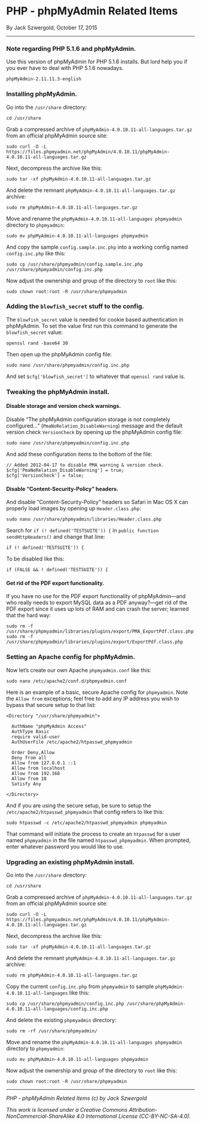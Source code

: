 # PHP - phpMyAdmin Related Items

By Jack Szwergold, October 17, 2015

***

### Note regarding PHP 5.1.6 and phpMyAdmin.

Use this version of phpMyAdmin for PHP 5.1.6 installs. But lord help you if you ever have to deal with PHP 5.1.6 nowadays.

	phpMyAdmin-2.11.11.3-english

### Installing phpMyAdmin.

Go into the `/usr/share` directory:

	cd /usr/share

Grab a compressed archive of `phpMyAdmin-4.0.10.11-all-languages.tar.gz` from an official phpMyAdmin source site:

	sudo curl -O -L https://files.phpmyadmin.net/phpMyAdmin/4.0.10.11/phpMyAdmin-4.0.10.11-all-languages.tar.gz

Next, decompress the archive like this:

	sudo tar -xf phpMyAdmin-4.0.10.11-all-languages.tar.gz

And delete the remnant `phpMyAdmin-4.0.10.11-all-languages.tar.gz` archive:

	sudo rm phpMyAdmin-4.0.10.11-all-languages.tar.gz

Move and rename the `phpMyAdmin-4.0.10.11-all-languages phpmyadmin` directory to `phpmyadmin`:

	sudo mv phpMyAdmin-4.0.10.11-all-languages phpmyadmin

And copy the sample `config.sample.inc.php` into a working config named `config.inc.php` like this:

	sudo cp /usr/share/phpmyadmin/config.sample.inc.php /usr/share/phpmyadmin/config.inc.php

Now adjust the ownership and group of the directory to `root` like this:

	sudo chown root:root -R /usr/share/phpmyadmin

### Adding the `blowfish_secret` stuff to the config.

The `blowfish_secret` value is needed for cookie based authentication in phpMyAdmin. To set the value first run this command to generate the `blowfish_secret` value:

    openssl rand -base64 30

Then open up the phpMyAdmin config file:

	sudo nano /usr/share/phpmyadmin/config.inc.php

And set `$cfg['blowfish_secret']` to whatever that `openssl rand` value is.

### Tweaking the phpMyAdmin install.

#### Disable storage and version check warnings.

Disable “The phpMyAdmin configuration storage is not completely configured…” (`PmaNoRelation_DisableWarning`) message and the default version check `VersionCheck` by opening up the phpMyAdmin config file:

	sudo nano /usr/share/phpmyadmin/config.inc.php

And add these configuration items to the bottom of the file:

	// Added 2012-04-17 to disable PMA warning & version check.
	$cfg['PmaNoRelation_DisableWarning'] = true;
	$cfg['VersionCheck'] = false;

#### Disable “Content-Security-Policy” headers.

And disable “Content-Security-Policy” headers so Safari in Mac OS X can properly load images by opening up `Header.class.php`:

	sudo nano /usr/share/phpmyadmin/libraries/Header.class.php

Search for `if (! defined('TESTSUITE')) {` in `public function sendHttpHeaders()` and change that line:

	if (! defined('TESTSUITE')) {

To be disabled like this:

	if (FALSE && ! defined('TESTSUITE')) {

#### Get rid of the PDF export functionality.

If you have no use for the PDF export functionality of phpMyAdmin—and who really needs to export MySQL data as a PDF anyway?—get rid of the PDF export since it uses up lots of RAM and can crash the server; learned that the hard way:

	sudo rm -f /usr/share/phpmyadmin/libraries/plugins/export/PMA_ExportPdf.class.php
	sudo rm -f /usr/share/phpmyadmin/libraries/plugins/export/ExportPdf.class.php

### Setting an Apache config for phpMyAdmin.

Now let’s create our own Apache `phpmyadmin.conf` like this:

	sudo nano /etc/apache2/conf.d/phpmyadmin.conf

Here is an example of a basic, secure Apache config for `phpmyadmin`. Note the `Allow from` exceptions; feel free to add any IP address you wish to bypass that secure setup to that list:


	<Directory "/usr/share/phpmyadmin">

	  AuthName "phpMyAdmin Access"
	  AuthType Basic
	  require valid-user
	  AuthUserFile /etc/apache2/htpasswd_phpmyadmin

	  Order Deny,Allow
	  Deny from all
	  Allow from 127.0.0.1 ::1
	  Allow from localhost
	  Allow from 192.168
	  Allow from 10
	  Satisfy Any

	</Directory>

And if you are using the secure setup, be sure to setup the `/etc/apache2/htpasswd_phpmyadmin` that config refers to like this:

	sudo htpasswd -c /etc/apache2/htpasswd_phpmyadmin phpmyadmin

That command will initiate the process to create an `htpasswd` for a user named `phpmyadmin` in the file named `htpasswd_phpmyadmin`. When prompted, enter whatever password you would like to use.

### Upgrading an existing phpMyAdmin install.

Go into the `/usr/share` directory:

	cd /usr/share

Grab a compressed archive of `phpMyAdmin-4.0.10.11-all-languages.tar.gz` from an official phpMyAdmin source site:

	sudo curl -O -L https://files.phpmyadmin.net/phpMyAdmin/4.0.10.11/phpMyAdmin-4.0.10.11-all-languages.tar.gz

Next, decompress the archive like this:

	sudo tar -xf phpMyAdmin-4.0.10.11-all-languages.tar.gz

And delete the remnant `phpMyAdmin-4.0.10.11-all-languages.tar.gz` archive:

	sudo rm phpMyAdmin-4.0.10.11-all-languages.tar.gz

Copy the current `config.inc.php` from `phpmyadmin` to sample `phpMyAdmin-4.0.10.11-all-languages` like this:

	sudo cp /usr/share/phpmyadmin/config.inc.php /usr/share/phpMyAdmin-4.0.10.11-all-languages/config.inc.php

And delete the existing `phpmyadmin` directory:

	sudo rm -rf /usr/share/phpmyadmin/

Move and rename the `phpMyAdmin-4.0.10.11-all-languages phpmyadmin` directory to `phpmyadmin`:

	sudo mv phpMyAdmin-4.0.10.11-all-languages phpmyadmin

Now adjust the ownership and group of the directory to `root` like this:

	sudo chown root:root -R /usr/share/phpmyadmin

***

*PHP - phpMyAdmin Related Items (c) by Jack Szwergold*

*This work is licensed under a Creative Commons Attribution-NonCommercial-ShareAlike 4.0 International License (CC-BY-NC-SA-4.0).*